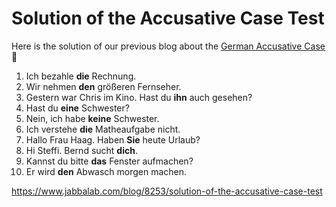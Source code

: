 # Solution of the Accusative Case Test

Here is the solution of our previous blog about the [German Accusative Case](http://www.jabbalab.com/blog/7772/accusative-case-with-examples-and-test) 🙂

1. Ich bezahle **die** Rechnung.
2. Wir nehmen **den** größeren Fernseher.
3. Gestern war Chris im Kino. Hast du **ihn** auch gesehen?
4. Hast du **eine** Schwester?
5. Nein, ich habe **keine** Schwester.
6. Ich verstehe **die** Matheaufgabe nicht.
7. Hallo Frau Haag. Haben **Sie** heute Urlaub?
8. Hi Steffi. Bernd sucht **dich**.
9. Kannst du bitte **das** Fenster aufmachen?
10. Er wird **den** Abwasch morgen machen.



https://www.jabbalab.com/blog/8253/solution-of-the-accusative-case-test